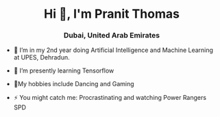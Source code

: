 <h1 align="center">Hi 👋, I'm Pranit Thomas</h1>
<h3 align="center">Dubai, United Arab Emirates</h3>

- 🔭 I’m in my 2nd year doing Artificial Intelligence and Machine Learning at UPES, Dehradun.
- 🌱 I’m presently learning Tensorflow
- 💬My hobbies include Dancing and Gaming

- ⚡ You might catch me: Procrastinating and watching Power Rangers SPD
